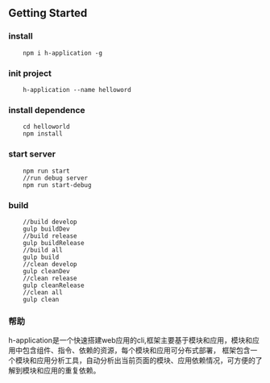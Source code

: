 ## Getting Started
### install
```console
    npm i h-application -g
```
### init project
```console
    h-application --name helloword
```
### install dependence
```console
    cd helloworld
    npm install
```
### start server
```console
    npm run start
    //run debug server
    npm run start-debug
```
### build
```console
    //build develop
    gulp buildDev
    //build release
    gulp buildRelease
    //build all
    gulp build
    //clean develop
    gulp cleanDev
    //clean release
    gulp cleanRelease
    //clean all
    gulp clean
```
### 帮助
h-application是一个快速搭建web应用的cli,框架主要基于模块和应用，模块和应用中包含组件、指令、依赖的资源，每个模块和应用可分布式部署，
框架包含一个模块和应用分析工具，自动分析出当前页面的模块、应用依赖情况，可方便的了解到模块和应用的重复依赖。